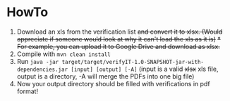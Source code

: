 # HowTo

1. Download an xls from the verification list ~~and convert it to xlsx. (Would appreciate if someone would look at why it can't load the xls as it is)~~
   ~~\* For example, you can upload it to Google Drive and download as xlsx.~~
2. Compile with `mvn clean install`
3. Run `java -jar target/target/verifyIT-1.0-SNAPSHOT-jar-with-dependencies.jar [input] [output] [-A]` (input is a valid ~~xlsx~~ xls file, output is a directory, -A will merge the PDFs into one big file)
4. Now your output directory should be filled with verifications in pdf format!
